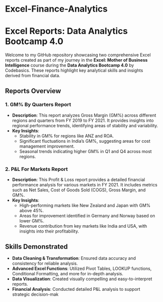 # Excel-Finance-Analytics

# Excel Reports: Data Analytics Bootcamp 4.0
Welcome to my GitHub repository showcasing two comprehensive Excel reports created as part of my journey in the **Excel: Mother of Business Intelligence** course during the **Data Analytics Bootcamp 4.0** by Codebasics. These reports highlight key analytical skills and insights derived from financial data.

## Reports Overview

### 1. GM% By Quarters Report
- **Description**: This report analyzes Gross Margin (GM%) across different regions and quarters from FY 2019 to FY 2021. It provides insights into regional performance trends, identifying areas of stability and variability.
- **Key Insights**:
  - Stability in GM% for regions like ANZ and ROA.
  - Significant fluctuations in India’s GM%, suggesting areas for cost management improvement.
  - Seasonal trends indicating higher GM% in Q1 and Q4 across most regions.
  
### 2. P&L For Markets Report
- **Description**: This Profit & Loss report provides a detailed financial performance analysis for various markets in FY 2021. It includes metrics such as Net Sales, Cost of Goods Sold (COGS), Gross Margin, and GM%.
- **Key Insights**:
  - High-performing markets like New Zealand and Japan with GM% above 45%.
  - Areas for improvement identified in Germany and Norway based on lower GM%.
  - Revenue contribution from key markets like India and USA, with insights into their profitability.

## Skills Demonstrated
- **Data Cleaning & Transformation**: Ensured data accuracy and consistency for reliable analysis.
- **Advanced Excel Functions**: Utilized Pivot Tables, LOOKUP functions, Conditional Formatting, and more for in-depth analysis.
- **Data Visualization**: Created visually compelling and easy-to-interpret reports.
- **Financial Analysis**: Conducted detailed P&L analysis to support strategic decision-mak
